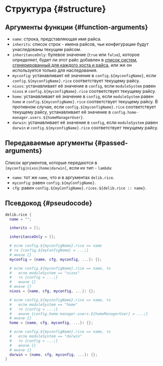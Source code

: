 # Структура {#structure}

## Аргументы функции {#function-arguments}
- `name`: строка, представляющая имя райса.
- `inherits`: список строк - имена райсов, чьи конфигурации будут унаследованы текущим райсом.
- `inheritanceOnly`: булевое значение (`true` или `false`), которое определяет, будет ли этот райс добавлен в [список систем, сгенерированный для каждого хоста и райса](/ru/configurations/introduction), или же он используется только для наследования.
- `myconfig`: устанавливает её значение в `config.${myconfigName}`, если `config.${myconfigName}.rice` соответствует текущему райсу.
- `nixos`: устанавливает её значение в `config`, если `moduleSystem` равен `nixos` и `config.${myconfigName}.rice` соответствует текущему райсу.
- `home`: устанавливает её значение в `config`, если `moduleSystem` равен `home` и `config.${myconfigName}.rice` соответствует текущему райсу. В противном случае, если `config.${myconfigName}.rice` соответствует текущему райсу, устанавливает её значение в `config.home-manager.users.${homeManagerUser}`.
- `darwin`: устанавливает её значение в `config`, если `moduleSystem` равен `darwin` и `config.${myconfigName}.rice` соответствует текущему райсу.

## Передаваемые аргументы {#passed-arguments}
Список аргументов, которые передаются в `[myconfig|nixos|home|darwin]`, если их тип - `lambda`:

- `name`: тот же `name`, что и в аргументах `delib.rice`.
- `myconfig`: равен `config.${myConfigName}`.
- `cfg`: равен `config.${myConfigName}.rices.${delib.rice :: name}`.

## Псевдокод {#pseudocode}
```nix
delib.rice {
  name = "";

  inherits = [];

  inheritanceOnly = [];

  # если config.${myconfigName}.rice == name
  # то {config.${myConfigName} = ...;}
  # иначе {}
  myconfig = {name, cfg, myconfig, ...}: {};

  # если config.${myconfigName}.rice == name, то
  #   если moduleSystem == "nixos"
  #   то {config = ...;}
  #   иначе {}
  # иначе {}
  nixos = {name, cfg, myconfig, ...}: {};

  # если config.${myconfigName}.rice == name, то
  #   если moduleSystem == "home"
  #   то {config = ...;}
  #   иначе {config.home-manager.users.${homeManagerUser} = ...;}
  # иначе {}
  home = {name, cfg, myconfig, ...}: {};

  # если config.${myconfigName}.rice == name, то
  #   если moduleSystem == "darwin"
  #   то {config = ...;}
  #   иначе {}
  # иначе {}
  darwin = {name, cfg, myconfig, ...}: {};
}
```
